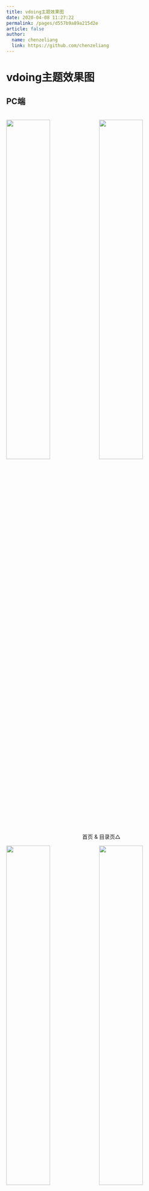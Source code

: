 ```yaml
---
title: vdoing主题效果图
date: 2020-04-08 11:27:22
permalink: /pages/d557b9a89a215d2e
article: false
author: 
  name: chenzeliang
  link: https://github.com/chenzeliang
---
```


# vdoing主题效果图

## PC端

<br/>
<img src="https://cdn.jsdelivr.net/gh/chenzeliang/image_store/blog/20200408125410.png" style="width:48%;"/>
<img src="https://cdn.jsdelivr.net/gh/chenzeliang/image_store/blog/20200408120138.png"  style="width:48%;" />
<p align="center">首页 & 目录页△</p>
<img src="https://cdn.jsdelivr.net/gh/chenzeliang/image_store/blog/20200408120144.png"  style="width:48%;" />
<img src="https://cdn.jsdelivr.net/gh/chenzeliang/image_store/blog/20200408120145.png"  style="width:48%;" />
<p align="center">文章详情页 & 时间轴页△</p>

## 首页个性化大图

<br/>
<img src="https://cdn.jsdelivr.net/gh/chenzeliang/image_store/blog/20200408125412.png" />
<p align="center">首页个性化大图△</p>

## 深色模式和阅读模式

<br/>
<img src="https://cdn.jsdelivr.net/gh/chenzeliang/image_store/blog/20200408125408.png"  style="width:48%;" />
<img src="https://cdn.jsdelivr.net/gh/chenzeliang/image_store/blog/20200408120139.png"  style="width:48%;" />
<p align="center">深色模式△</p>
<img src="https://cdn.jsdelivr.net/gh/chenzeliang/image_store/blog/20200408125409.png"  style="width:48%;" />
<img src="https://cdn.jsdelivr.net/gh/chenzeliang/image_store/blog/20200408120143.png"  style="width:48%;" />
<p align="center">阅读模式△</p>

## 移动端

<br/>
<img src="https://cdn.jsdelivr.net/gh/chenzeliang/image_store/blog/20200408120606.png" style="width:24%;" />
<img src="https://cdn.jsdelivr.net/gh/chenzeliang/image_store/blog/20200408120147.png" style="width:24%;" />
<img src="https://cdn.jsdelivr.net/gh/chenzeliang/image_store/blog/20200408120148.png" style="width:24%;" />
<img src="https://cdn.jsdelivr.net/gh/chenzeliang/image_store/blog/20200408130831.png" style="width:24%;" />
<p align="center">移动端效果△</p>

<style scoped>
    /* .content__default img{border: 1px solid #ccc;} */
</style>

